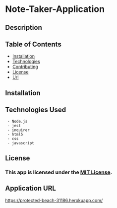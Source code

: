# Note-Taker-Application
## Description
  
## Table of Contents
 * [Installation](#installation)
 * [Technologies](#technologies-used)
 * [Contributing](#contributing)
 * [License](#license)
 * [Url](#application-url)

## Installation


## Technologies Used
     - Node.js
     - jest
     - inquirer
     - html5
     - css
     - javascript

## License
### This app is licensed under the [MIT License](LICENSE).

## Application URL

https://protected-beach-31186.herokuapp.com/
